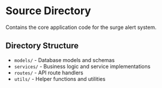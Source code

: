 # Source Directory

Contains the core application code for the surge alert system.

## Directory Structure

- `models/` - Database models and schemas
- `services/` - Business logic and service implementations
- `routes/` - API route handlers
- `utils/` - Helper functions and utilities
